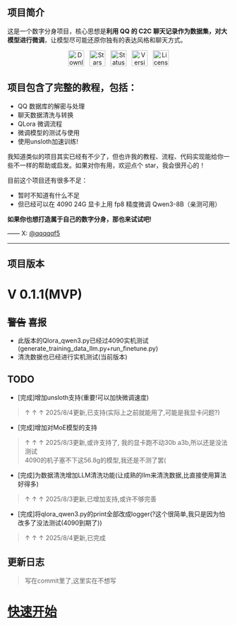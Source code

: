 ## 项目简介

这是一个数字分身项目，核心思想是**利用 QQ 的 C2C 聊天记录作为数据集，对大模型进行微调**，让模型尽可能还原你独有的表达风格和聊天方式。
<div align="center">

<a href="#"><img src="https://cdn.nodeimage.com/i/BTlRBmAcnwN2ZLyItDCfIRJKYmxYDEpc.png" alt="Downloads" style="height:36px; display:inline-block; margin-right:8px;" /></a>
<a href="#"><img src="https://cdn.nodeimage.com/i/nHNuyUdkph6NfGBmnUQeEk8gPVHKLXg0.png" alt="Stars" style="height:36px; display:inline-block; margin-right:8px;" /></a>
<a href="#"><img src="https://cdn.nodeimage.com/i/Sd89d1w0xIhSPyPyiVYEfNRTiom8TH1S.png" alt="Status: MVP" style="height:36px; display:inline-block; margin-right:8px;" /></a>
<a href="#"><img src="https://cdn.nodeimage.com/i/u0r9K3XXnxU6hDIOMY4fkZ7cnVL28EGF.png" alt="Version: v0.1" style="height:36px; display:inline-block; margin-right:8px;" /></a>
<a href="#"><img src="https://cdn.nodeimage.com/i/CfA8AQa2bVTF2mhOY3m2Kz8nhlwXUN6S.png" alt="License: Apache-2.0" style="height:36px; display:inline-block;" /></a>

</div>

 ## 项目包含了**完整的教程**，包括：

* QQ 数据库的解密与处理
* 聊天数据清洗与转换
* QLora 微调流程
* 微调模型的测试与使用
* 使用unsloth加速训练!

我知道类似的项目其实已经有不少了，但也许我的教程、流程、代码实现能给你一些不一样的帮助或启发。如果对你有用，欢迎点个 star，我会很开心的！

目前这个项目还有很多不足：

* 暂时不知道有什么不足
* 但已经可以在 4090 24G 显卡上用 fp8 精度微调 Qwen3-8B（亲测可用）

**如果你也想打造属于自己的数字分身，那也来试试吧!**

——
X: [@qqqqqf5](https://twitter.com/qqqqqf5)

---

## 项目版本
# V 0.1.1(MVP)
## ~~警告~~ 喜报
* 此版本的Qlora_qwen3.py已经过4090实机测试(generate_training_data_llm.py+run_finetune.py)
* 清洗数据也已经进行实机测试(当前版本)
## TODO
* [完成]增加unsloth支持(重要!可以加快微调速度)
> ↑ ↑ ↑ 2025/8/4更新,已支持(实际上之前就能用了,可能是我显卡问题?)
* [完成]增加对MoE模型的支持  
>  ↑ ↑ ↑  2025/8/3更新,或许支持了, 我的显卡跑不动30b a3b,所以还是没法测试  
> 4090的机子塞不下这56.8g的模型,我还是不测了罢(  
* [完成]为数据清洗增加LLM清洗功能(让成熟的llm来清洗数据,比直接使用算法好得多)
> ↑ ↑ ↑  2025/8/3更新,已增加支持,或许不够完善
* [完成]将qlora_qwen3.py的print全部改成logger(?这个很简单,我只是因为怕改多了没法测试(4090到期了))  
>  ↑ ↑ ↑  2025/8/4更新,已完成

## 更新日志
> 写在commit里了,这里实在不想写

# [快速开始](/guide/quick-start.md)